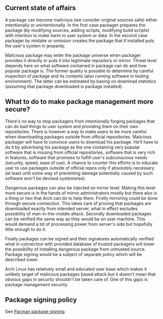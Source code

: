 ## Current state of affairs

A package can become malicious (we consider original sources safe) either intentionally or unintentionally. In the first case packager prepares the package (by modifying sources, adding scripts, modifying build scripts) with intention to make harm to user system or data. In the second case packager by mistake or omission creates the package that if installed puts the user's system in jeopardy.

Malicious package may enter the package universe when packager provides it directly or puts it into legitimate repository or mirror. Threat level depends here on what software contained in package can do and how popular package is. The former quality is possible to determine by careful inspection of package and its contents (also running software in testing environment). The latter can be estimated by basing on download statistics (assuming that package downloaded is package installed).

## What to do to make package management more secure?

There's no way to stop packagers from intentionally forging packages that can do bad things to user system and providing them on their own repositories. There is however a way to make users to be more careful when downloading packages outside from official repositories. Malicious packager will have to convince users to download his package. He'll have to do it by advertising his package as the one containing very popular software that is missing from official repositories, software that is very rich in features, software that promises to fulfill user's subconscious needs (security, speed, ease of use). A chance to counter this efforts is to educate user to use packages outside of official repos only if absolutely necessary (at least until some way of preventing damage potentially caused by such software won't be devised systemwise).

Dangerous packages can also be injected on mirror level. Making this level more secure is in the hands of mirror administrators mostly but there also is a thing or two that Arch can do to help them. Firstly mirroring could be done through secure connection. This takes care of proving that packages are downloaded exactly from intended server, what in effect excludes possibility of man-in-the-middle attack. Secondly downloaded packages can be verified the same way as they would be on user machine. This would demand a bit of processing power from server's side but hopefully little enough to do it.

Finally packages can be signed and their signatures automatically verified what in connection with provided database of trusted packagers will lower the possibility of installing dangerous package from untrusted source. Package signing would be a subject of separate policy which will be described lower.

Arch Linux has relatively small and educated user base which makes it unlikely target of malicious packages based attack but it doesn't mean that obvious gaps in security shouldn't be taken care of. One of this gaps is package management security.

## Package signing policy

See [Pacman package signing](/index.php/Pacman_package_signing "Pacman package signing").